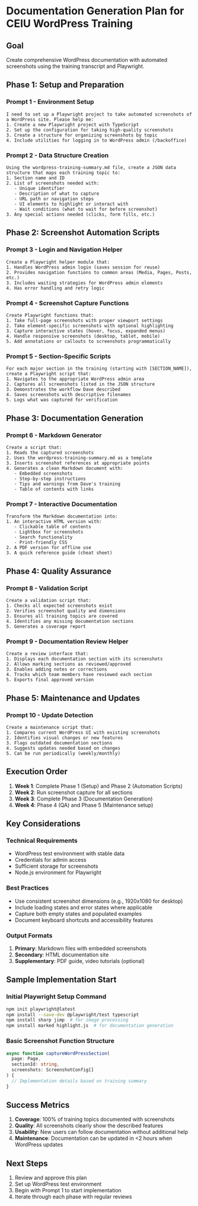# Documentation Generation Plan for CEIU WordPress Training

## Goal
Create comprehensive WordPress documentation with automated screenshots using the training transcript and Playwright.

## Phase 1: Setup and Preparation

### Prompt 1 - Environment Setup
```
I need to set up a Playwright project to take automated screenshots of a WordPress site. Please help me:
1. Create a new Playwright project with TypeScript
2. Set up the configuration for taking high-quality screenshots
3. Create a structure for organizing screenshots by topic
4. Include utilities for logging in to WordPress admin (/backoffice)
```

### Prompt 2 - Data Structure Creation
```
Using the wordpress-training-summary.md file, create a JSON data structure that maps each training topic to:
1. Section name and ID
2. List of screenshots needed with:
   - Unique identifier
   - Description of what to capture
   - URL path or navigation steps
   - UI elements to highlight or interact with
   - Wait conditions (what to wait for before screenshot)
3. Any special actions needed (clicks, form fills, etc.)
```

## Phase 2: Screenshot Automation Scripts

### Prompt 3 - Login and Navigation Helper
```
Create a Playwright helper module that:
1. Handles WordPress admin login (saves session for reuse)
2. Provides navigation functions to common areas (Media, Pages, Posts, etc.)
3. Includes waiting strategies for WordPress admin elements
4. Has error handling and retry logic
```

### Prompt 4 - Screenshot Capture Functions
```
Create Playwright functions that:
1. Take full-page screenshots with proper viewport settings
2. Take element-specific screenshots with optional highlighting
3. Capture interactive states (hover, focus, expanded menus)
4. Handle responsive screenshots (desktop, tablet, mobile)
5. Add annotations or callouts to screenshots programmatically
```

### Prompt 5 - Section-Specific Scripts
```
For each major section in the training (starting with [SECTION_NAME]), create a Playwright script that:
1. Navigates to the appropriate WordPress admin area
2. Captures all screenshots listed in the JSON structure
3. Demonstrates the workflow Dave described
4. Saves screenshots with descriptive filenames
5. Logs what was captured for verification
```

## Phase 3: Documentation Generation

### Prompt 6 - Markdown Generator
```
Create a script that:
1. Reads the captured screenshots
2. Uses the wordpress-training-summary.md as a template
3. Inserts screenshot references at appropriate points
4. Generates a clean Markdown document with:
   - Embedded screenshots
   - Step-by-step instructions
   - Tips and warnings from Dave's training
   - Table of contents with links
```

### Prompt 7 - Interactive Documentation
```
Transform the Markdown documentation into:
1. An interactive HTML version with:
   - Clickable table of contents
   - Lightbox for screenshots
   - Search functionality
   - Print-friendly CSS
2. A PDF version for offline use
3. A quick reference guide (cheat sheet)
```

## Phase 4: Quality Assurance

### Prompt 8 - Validation Script
```
Create a validation script that:
1. Checks all expected screenshots exist
2. Verifies screenshot quality and dimensions
3. Ensures all training topics are covered
4. Identifies any missing documentation sections
5. Generates a coverage report
```

### Prompt 9 - Documentation Review Helper
```
Create a review interface that:
1. Displays each documentation section with its screenshots
2. Allows marking sections as reviewed/approved
3. Enables adding notes or corrections
4. Tracks which team members have reviewed each section
5. Exports final approved version
```

## Phase 5: Maintenance and Updates

### Prompt 10 - Update Detection
```
Create a maintenance script that:
1. Compares current WordPress UI with existing screenshots
2. Identifies visual changes or new features
3. Flags outdated documentation sections
4. Suggests updates needed based on changes
5. Can be run periodically (weekly/monthly)
```

## Execution Order

1. **Week 1**: Complete Phase 1 (Setup) and Phase 2 (Automation Scripts)
2. **Week 2**: Run screenshot capture for all sections
3. **Week 3**: Complete Phase 3 (Documentation Generation)
4. **Week 4**: Phase 4 (QA) and Phase 5 (Maintenance setup)

## Key Considerations

### Technical Requirements
- WordPress test environment with stable data
- Credentials for admin access
- Sufficient storage for screenshots
- Node.js environment for Playwright

### Best Practices
- Use consistent screenshot dimensions (e.g., 1920x1080 for desktop)
- Include loading states and error states where applicable
- Capture both empty states and populated examples
- Document keyboard shortcuts and accessibility features

### Output Formats
1. **Primary**: Markdown files with embedded screenshots
2. **Secondary**: HTML documentation site
3. **Supplementary**: PDF guide, video tutorials (optional)

## Sample Implementation Start

### Initial Playwright Setup Command
```bash
npm init playwright@latest
npm install --save-dev @playwright/test typescript
npm install sharp jimp  # for image processing
npm install marked highlight.js  # for documentation generation
```

### Basic Screenshot Function Structure
```typescript
async function captureWordPressSection(
  page: Page,
  sectionId: string,
  screenshots: ScreenshotConfig[]
) {
  // Implementation details based on training summary
}
```

## Success Metrics

1. **Coverage**: 100% of training topics documented with screenshots
2. **Quality**: All screenshots clearly show the described features
3. **Usability**: New users can follow documentation without additional help
4. **Maintenance**: Documentation can be updated in <2 hours when WordPress updates

## Next Steps

1. Review and approve this plan
2. Set up WordPress test environment
3. Begin with Prompt 1 to start implementation
4. Iterate through each phase with regular reviews